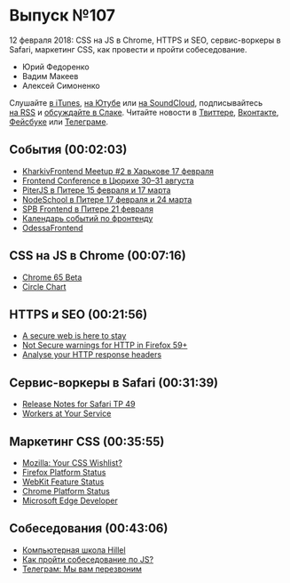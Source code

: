 # Выпуск №107

12 февраля 2018: CSS на JS в Chrome, HTTPS и SEO, сервис-воркеры в Safari, маркетинг CSS, как провести и пройти собеседование.

- Юрий Федоренко
- Вадим Макеев
- Алексей Симоненко

Слушайте [в iTunes](https://itunes.apple.com/ru/podcast/veb-standarty/id1080500016), [на Ютубе](https://www.youtube.com/playlist?list=PLMBnwIwFEFHcwuevhsNXkFTcadeX5R1Go) или [на SoundCloud](https://soundcloud.com/web-standards), подписывайтесь [на RSS](https://web-standards.ru/podcast/feed/) и [обсуждайте в Слаке](http://slack.web-standards.ru/). Читайте новости в [Твиттере](https://twitter.com/webstandards_ru), [Вконтакте](https://vk.com/webstandards_ru), [Фейсбуке](https://www.facebook.com/webstandardsru) или [Телеграме](https://t.me/webstandards_ru).

## События (00:02:03)

- [KharkivFrontend Meetup #2 в Харькове 17 февраля](http://kharkivfrontend.org/)
- [Frontend Conference в Цюрихе 30–31 августа](https://www.frontendconf.ch/)
- [PiterJS в Питере 15 февраля и 17 марта](https://meetabit.com/communities/piterjs)
- [NodeSchool в Питере 17 февраля и 24 марта](https://github.com/nodeschool/spb)
- [SPB Frontend в Питере 21 февраля](https://vk.com/spb_frontend)
- [Календарь событий по фронтенду](https://github.com/web-standards-ru/calendar)
- [OdessaFrontend](http://odessafrontend.com/)

## CSS на JS в Chrome (00:07:16)

- [Chrome 65 Beta](https://blog.chromium.org/2018/02/chrome-65-beta-css-paint-api-and.html)
- [Circle Chart](https://vitaliy-bobrov.github.io/css-paint-demos/circle-chart/)

## HTTPS и SEO (00:21:56)

- [A secure web is here to stay](https://security.googleblog.com/2018/02/a-secure-web-is-here-to-stay.html)
- [Not Secure warnings for HTTP in Firefox 59+](https://twitter.com/ttaubert/status/961874461195755525)
- [Analyse your HTTP response headers](https://securityheaders.io/)

## Сервис-воркеры в Safari (00:31:39)

- [Release Notes for Safari TP 49](https://webkit.org/blog/8088/release-notes-for-safari-technology-preview-49/)
- [Workers at Your Service](https://webkit.org/blog/8090/workers-at-your-service/)

## Маркетинг CSS (00:35:55)

- [Mozilla: Your CSS Wishlist?](https://qsurvey.mozilla.com/s3/css-wishlist-2018)
- [Firefox Platform Status](https://platform-status.mozilla.org/)
- [WebKit Feature Status](https://webkit.org/status/)
- [Chrome Platform Status](https://www.chromestatus.com/features)
- [Microsoft Edge Developer](https://wpdev.uservoice.com/forums/257854-microsoft-edge-developer)

## Собеседования (00:43:06)

- [Компьютерная школа Hillel](https://ithillel.ua/)
- [Как пройти собеседование по JS?](https://youtu.be/ncaWoyLINoI)
- [Телеграм: Мы вам перезвоним](https://t.me/callforward)
